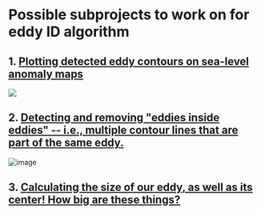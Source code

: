 # Possible subprojects to work on for eddy ID algorithm


## 1. [Plotting detected eddy contours on sea-level anomaly maps](https://github.com/amnh/BridgeUP-STEM-Oceans-Six/blob/master/labs/Project1_PlottingEddies.md)
![](https://raw.githubusercontent.com/amnh/BridgeUP-STEM-Oceans-Six/master/photos/SLA_with_contours.png?token=AmUbDnSOQ0VJNj8F7JVAFOKbDs_HY-xsks5cv3BvwA%3D%3D)

## 2. [Detecting and removing "eddies inside eddies" -- i.e., multiple contour lines that are part of the same eddy.](https://github.com/amnh/BridgeUP-STEM-Oceans-Six/blob/master/labs/Project2_EddiesInsideEddies.md)

![image](https://raw.githubusercontent.com/amnh/BridgeUP-STEM-Oceans-Six/master/photos/contours_inside_contours.png?token=AmUbDpu2lvvvyrlJhKcnydhKzd712E0wks5cv2_6wA%3D%3D)

## 3. [Calculating the size of our eddy, as well as its center! How big are these things?](https://github.com/amnh/BridgeUP-STEM-Oceans-Six/blob/master/labs/Project3_SizeofEddies.md)

